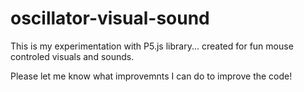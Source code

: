 # oscillator-visual-sound

This is my experimentation with P5.js library... created for fun mouse controled visuals and sounds.

Please let me know what improvemnts I can do to improve the code!
